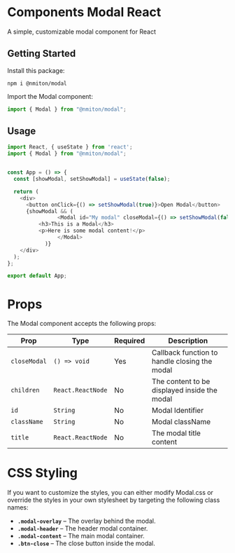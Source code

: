 # Components Modal React

A simple, customizable modal component for React

## Getting Started

Install this package:

```shell
npm i @nmiton/modal
```

Import the Modal component:

```js
import { Modal } from "@nmiton/modal";
```

## Usage

```js
import React, { useState } from 'react';
import { Modal } from "@nmiton/modal";


const App = () => {
  const [showModal, setShowModal] = useState(false);

  return (
    <div>
      <button onClick={() => setShowModal(true)}>Open Modal</button>
      {showModal && (
				<Modal id="My modal" closeModal={() => setShowModal(false)} title={<h2>Modal Title</h2>}>
          <h3>This is a Modal</h3>
          <p>Here is some modal content!</p>
				</Modal>
			)}
    </div>
  );
};

export default App;

```

# Props

The Modal component accepts the following props:

| Prop         | Type              | Required | Description                                    |
| ------------ | ----------------- | -------- | ---------------------------------------------- |
| `closeModal` | `() => void`      | Yes      | Callback function to handle closing the modal  |
| `children`   | `React.ReactNode` | No       | The content to be displayed inside the modal   |
| `id`         | `String`          | No       | Modal Identifier                               |
| `className`  | `String`          | No       | Modal className                                |
| `title`      | `React.ReactNode` | No       | The modal title content                        |

# CSS Styling

If you want to customize the styles, you can either modify Modal.css or override the styles in your own stylesheet by targeting the following class names:

- **`.modal-overlay`** – The overlay behind the modal.
- **`.modal-header`** – The header modal container.
- **`.modal-content`** – The main modal container.
- **`.btn-close`** – The close button inside the modal.
